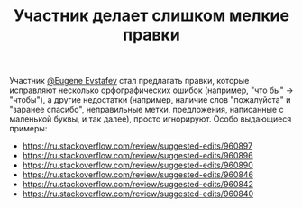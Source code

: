 ﻿---
title: "Участник делает слишком мелкие правки"
se.owner.user_id: 612759
se.owner.display_name: "u111"
se.owner.link: "https://ru.meta.stackoverflow.com/users/612759/u111"
se.link: "https://ru.meta.stackoverflow.com/questions/14594/%d0%a3%d1%87%d0%b0%d1%81%d1%82%d0%bd%d0%b8%d0%ba-%d0%b4%d0%b5%d0%bb%d0%b0%d0%b5%d1%82-%d1%81%d0%bb%d0%b8%d1%88%d0%ba%d0%be%d0%bc-%d0%bc%d0%b5%d0%bb%d0%ba%d0%b8%d0%b5-%d0%bf%d1%80%d0%b0%d0%b2%d0%ba%d0%b8"
se.question_id: 14594
se.post_type: question
---
<p>Участник <a href="https://ru.stackoverflow.com/users/261321/eugene-evstafev">@Eugene Evstafev</a> стал предлагать правки, которые исправляют несколько орфографических ошибок (например, &quot;что бы&quot; -&gt; &quot;чтобы&quot;), а другие недостатки (например, наличие слов &quot;пожалуйста&quot; и &quot;заранее спасибо&quot;, неправильные метки, предложения, написанные с маленькой буквы, и так далее), просто игнорируют. Особо выдающиеся примеры:</p>
<ul>
<li><a href="https://ru.stackoverflow.com/review/suggested-edits/960897">https://ru.stackoverflow.com/review/suggested-edits/960897</a></li>
<li><a href="https://ru.stackoverflow.com/review/suggested-edits/960896">https://ru.stackoverflow.com/review/suggested-edits/960896</a></li>
<li><a href="https://ru.stackoverflow.com/review/suggested-edits/960890">https://ru.stackoverflow.com/review/suggested-edits/960890</a></li>
<li><a href="https://ru.stackoverflow.com/review/suggested-edits/960846">https://ru.stackoverflow.com/review/suggested-edits/960846</a></li>
<li><a href="https://ru.stackoverflow.com/review/suggested-edits/960842">https://ru.stackoverflow.com/review/suggested-edits/960842</a></li>
<li><a href="https://ru.stackoverflow.com/review/suggested-edits/960840">https://ru.stackoverflow.com/review/suggested-edits/960840</a></li>
</ul>
